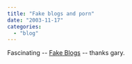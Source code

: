 ```yaml
---
title: "Fake blogs and porn"
date: "2003-11-17"
categories: 
  - "blog"
---
```


Fascinating -- [Fake Blogs](http://gary.burd.info/space/Entry85.html "Fake Blogs") -- thanks gary.
